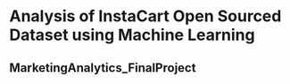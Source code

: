 # Analysis of InstaCart Open Sourced Dataset using Machine Learning
## MarketingAnalytics_FinalProject


